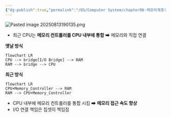```yaml
---
{"dg-publish":true,"permalink":"/OS/Computer System/chapter06-메모리계층구조/CPU-메모리 상호작용(옛날 vs 최근)/","noteIcon":"","created":"2025-08-13T09:28:02.761+09:00","updated":"2025-08-18T01:04:50.156+09:00"}
---
```





![Pasted image 20250813190135.png](/img/user/supporter/image/Pasted%20image%2020250813190135.png)

- 최근 CPU는 **메모리 컨트롤러를 CPU 내부에 통합**  ➡ 메모리와 직접 연결



**옛날 방식**
```mermaid
flowchart LR 
CPU --> bridge[I/O Bridge] --> RAM
RAM --> bridge --> CPU
```

**최근 방식**
```mermaid
flowchart LR 
CPU+Memory_Controller --> RAM
RAM --> CPU+Memory_Controller
```
- CPU 내부에 메모리 컨트롤러를 통합 시킴 ➡ **메모리 접근 속도 향상** 
- I/O 연결 책임은 칩셋이 책임짐




